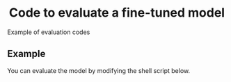 <div align="center">    
 
# Code to evaluate a fine-tuned model

</div>

Example of evaluation codes

## Example
You can evaluate the model by modifying the shell script below.

```{shell}

```


